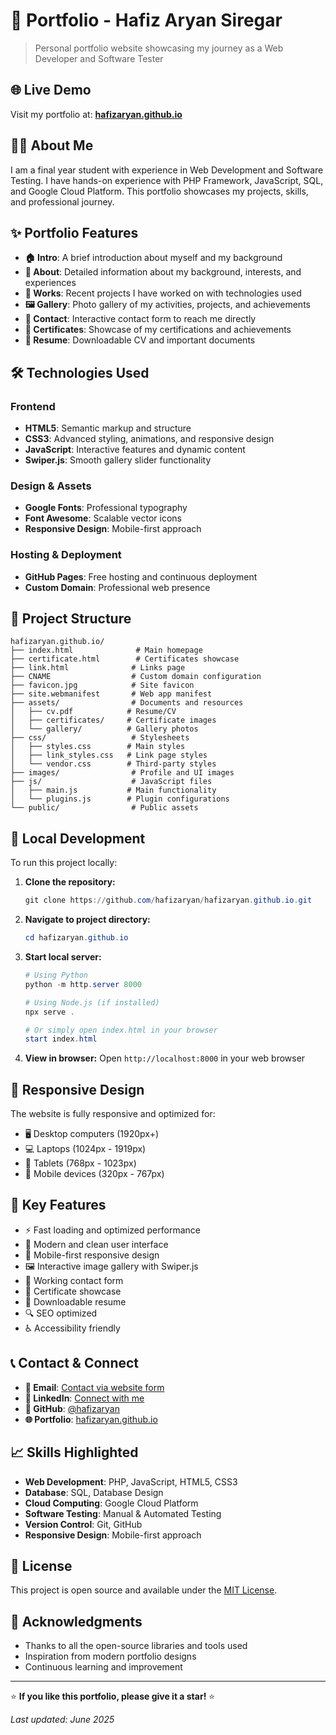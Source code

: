 # 🌟 Portfolio - Hafiz Aryan Siregar

> Personal portfolio website showcasing my journey as a Web Developer and Software Tester

## 🌐 Live Demo

Visit my portfolio at: **[hafizaryan.github.io](https://hafizaryan.github.io)**

## 👨‍💻 About Me

I am a final year student with experience in Web Development and Software Testing. I have hands-on experience with PHP Framework, JavaScript, SQL, and Google Cloud Platform. This portfolio showcases my projects, skills, and professional journey.

## ✨ Portfolio Features

- **🏠 Intro**: A brief introduction about myself and my background
- **📖 About**: Detailed information about my background, interests, and experiences
- **💼 Works**: Recent projects I have worked on with technologies used
- **🖼️ Gallery**: Photo gallery of my activities, projects, and achievements
- **📧 Contact**: Interactive contact form to reach me directly
- **📜 Certificates**: Showcase of my certifications and achievements
- **📄 Resume**: Downloadable CV and important documents

## 🛠️ Technologies Used

### Frontend

- **HTML5**: Semantic markup and structure
- **CSS3**: Advanced styling, animations, and responsive design
- **JavaScript**: Interactive features and dynamic content
- **Swiper.js**: Smooth gallery slider functionality

### Design & Assets

- **Google Fonts**: Professional typography
- **Font Awesome**: Scalable vector icons
- **Responsive Design**: Mobile-first approach

### Hosting & Deployment

- **GitHub Pages**: Free hosting and continuous deployment
- **Custom Domain**: Professional web presence

## 📂 Project Structure

```
hafizaryan.github.io/
├── index.html              # Main homepage
├── certificate.html        # Certificates showcase
├── link.html              # Links page
├── CNAME                  # Custom domain configuration
├── favicon.jpg            # Site favicon
├── site.webmanifest       # Web app manifest
├── assets/                # Documents and resources
│   ├── cv.pdf            # Resume/CV
│   ├── certificates/     # Certificate images
│   └── gallery/          # Gallery photos
├── css/                   # Stylesheets
│   ├── styles.css        # Main styles
│   ├── link_styles.css   # Link page styles
│   └── vendor.css        # Third-party styles
├── images/                # Profile and UI images
├── js/                    # JavaScript files
│   ├── main.js           # Main functionality
│   └── plugins.js        # Plugin configurations
└── public/                # Public assets
```

## 🚀 Local Development

To run this project locally:

1. **Clone the repository:**

   ```powershell
   git clone https://github.com/hafizaryan/hafizaryan.github.io.git
   ```

2. **Navigate to project directory:**

   ```powershell
   cd hafizaryan.github.io
   ```

3. **Start local server:**

   ```powershell
   # Using Python
   python -m http.server 8000

   # Using Node.js (if installed)
   npx serve .

   # Or simply open index.html in your browser
   start index.html
   ```

4. **View in browser:**
   Open `http://localhost:8000` in your web browser

## 📱 Responsive Design

The website is fully responsive and optimized for:

- 🖥️ Desktop computers (1920px+)
- 💻 Laptops (1024px - 1919px)
- 📱 Tablets (768px - 1023px)
- 📱 Mobile devices (320px - 767px)

## 🎯 Key Features

- ⚡ Fast loading and optimized performance
- 🎨 Modern and clean user interface
- 📱 Mobile-first responsive design
- 🖼️ Interactive image gallery with Swiper.js
- 📧 Working contact form
- 📜 Certificate showcase
- 📄 Downloadable resume
- 🔍 SEO optimized
- ♿ Accessibility friendly

## 📞 Contact & Connect

- **📧 Email**: [Contact via website form](https://hafizaryan.github.io)
- **💼 LinkedIn**: [Connect with me](https://linkedin.com/in/hafizaryan)
- **🐙 GitHub**: [@hafizaryan](https://github.com/hafizaryan)
- **🌐 Portfolio**: [hafizaryan.github.io](https://hafizaryan.github.io)

## 📈 Skills Highlighted

- **Web Development**: PHP, JavaScript, HTML5, CSS3
- **Database**: SQL, Database Design
- **Cloud Computing**: Google Cloud Platform
- **Software Testing**: Manual & Automated Testing
- **Version Control**: Git, GitHub
- **Responsive Design**: Mobile-first approach

## 📄 License

This project is open source and available under the [MIT License](LICENSE).

## 🙏 Acknowledgments

- Thanks to all the open-source libraries and tools used
- Inspiration from modern portfolio designs
- Continuous learning and improvement

---

⭐ **If you like this portfolio, please give it a star!** ⭐

_Last updated: June 2025_
